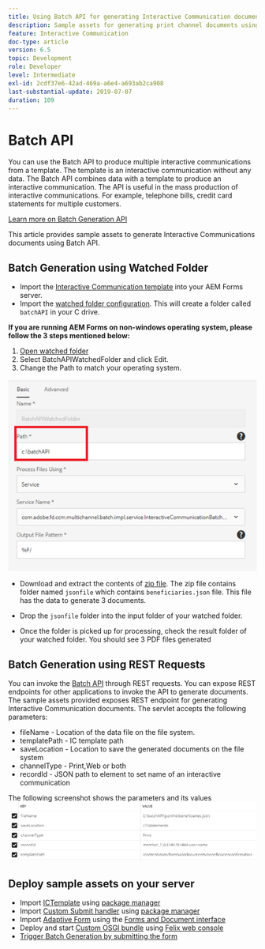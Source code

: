 ```yaml
---
title: Using Batch API for generating Interactive Communication documents
description: Sample assets for generating print channel documents using batch API
feature: Interactive Communication
doc-type: article
version: 6.5
topic: Development
role: Developer
level: Intermediate
exl-id: 2cdf37e6-42ad-469a-a6e4-a693ab2ca908
last-substantial-update: 2019-07-07
duration: 109
---
```

# Batch API

You can use the Batch API to produce multiple interactive communications from a template. The template is an interactive communication without any data. The Batch API combines data with a template to produce an interactive communication. The API is useful in the mass production of interactive communications. For example, telephone bills, credit card statements for multiple customers.

 [Learn more on Batch Generation API](https://experienceleague.adobe.com/docs/experience-manager-65/forms/interactive-communications/generate-multiple-interactive-communication-using-batch-api.html)

 This article provides sample assets to generate Interactive Communications documents using Batch API.

## Batch Generation using Watched Folder

* Import the [Interactive Communication template](assets/Beneficiaries-confirmation.zip) into your AEM Forms server. 
* Import the [watched folder configuration](assets/batch-generation-api.zip). This will create a folder called `batchAPI` in your C drive.

**If you are running AEM Forms on non-windows operating system, please follow the 3 steps mentioned below:**

1. [Open watched folder](http://localhost:4502/libs/fd/core/WatchfolderUI/content/UI.html)
2. Select BatchAPIWatchedFolder and click Edit.
3. Change the Path to match your operating system.

![path](assets/watched-folder-batch-api-basic.PNG)

* Download and extract the contents of [zip file](assets/jsonfile.zip). The zip file contains folder named `jsonfile` which contains `beneficiaries.json` file. This file has the data to generate 3 documents.

* Drop the `jsonfile` folder into the input folder of your watched folder. 
* Once the folder is picked up for processing, check the result folder of your watched folder. You should see 3 PDF files generated

## Batch Generation using REST Requests

You can invoke the [Batch API](https://helpx.adobe.com/experience-manager/6-5/forms/javadocs/index.html) through REST requests. You can expose REST endpoints for other applications to invoke the API to generate documents.
The sample assets provided exposes REST endpoint for generating Interactive Communication documents. The servlet accepts the following parameters:

* fileName - Location of the data file on the file system.
* templatePath -  IC template path
* saveLocation - Location to save the generated documents on the file system
* channelType - Print,Web or both
* recordId - JSON path to element to set name of an interactive communication

The following screenshot shows the parameters and its values
![sample request](assets/generate-ic-batch-servlet.PNG)

## Deploy sample assets on your server

* Import [ICTemplate](assets/ICTemplate.zip) using [package manager](http://localhost:4502/crx/packmgr/index.jsp)
* Import [Custom Submit handler](assets/BatchAPICustomSubmit.zip) using [package manager](http://localhost:4502/crx/packmgr/index.jsp)
* Import [Adaptive Form](assets/BatchGenerationAPIAF.zip) using the [Forms and Document interface](http://localhost:4502/aem/forms.html/content/dam/formsanddocuments)
* Deploy and start [Custom OSGI bundle](assets/batchgenerationapi.batchgenerationapi.core-1.0-SNAPSHOT.jar) using [Felix web console](http://localhost:4502/system/console/bundles)
* [Trigger Batch Generation by submitting the form](http://localhost:4502/content/dam/formsanddocuments/batchgenerationapi/jcr:content?wcmmode=disabled)

